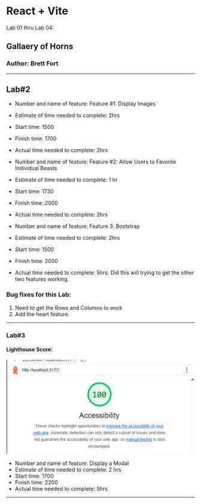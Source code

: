 # React + Vite
Lab 01 thru Lab 04:

## Gallaery of Horns
### Author: Brett Fort

---


## Lab#2 
- Number and name of feature: Feature #1: Display Images
- Estimate of time needed to complete: 2hrs
- Start time: 1500
- Finish time: 1700
- Actual time needed to complete: 2hrs

- Number and name of feature: Feature #2: Allow Users to Favorite Individual Beasts
- Estimate of time needed to complete: 1 hr
- Start time: 1730
- Finish time: 2000
- Actual time needed to complete: 2hrs

- Number and name of feature: Feature 3: Bootstrap
- Estimate of time needed to complete: 2hrs
- Start time: 1500
- Finish time: 2000
- Actual time needed to complete: 5hrs. Did this will trying to get the other two features working. 

### Bug fixes for this Lab:
1. Need to get the Rows and Columns to work
1. Add the heart feature.

---

### Lab#3
#### Lighthouse Score:
![Lighthouse](./src/img/LightHouseLab3.png)

- Number and name of feature: Display a Modal
- Estimate of time needed to complete: 2 hrs
- Start time: 1700
- Finish time: 2200
- Actual time needed to complete:  5hrs

---